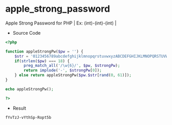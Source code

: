 # apple_strong_password
Apple Strong Password for PHP  | Ex: (int)-(int)-(int) |

* Source Code
```PHP
<?php

function appleStrongPw($pw = '') {
    $str = '0123456789abcdefghijklmnopqrstuvwxyzABCDEFGHIJKLMNOPQRSTUVWXYZ';
    if(strlen($pw) === 18) {
        preg_match_all('/\w{6}/', $pw, $strongPw);
        return implode('-', $strongPw[0]);
    } else return appleStrongPw($pw.$str[rand(0, 61)]); 
}

echo appleStrongPw();

?>
```

* Result
```
fYvTzJ-vYthSp-Ropt5b
```
